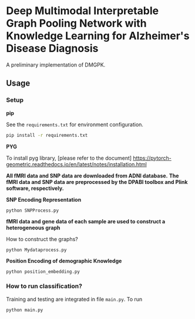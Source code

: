 # Deep Multimodal Interpretable Graph Pooling Network with Knowledge Learning for Alzheimer's Disease Diagnosis

A preliminary implementation of DMGPK.

## Usage
### Setup
**pip**

See the `requirements.txt` for environment configuration. 
```bash
pip install -r requirements.txt
```
**PYG**

To install pyg library, [please refer to the document] https://pytorch-geometric.readthedocs.io/en/latest/notes/installation.html

**All fMRI data and SNP data are downloaded from ADNI database.**
**The fMRI data and SNP data are preprocessed by the DPABI toolbox and Plink software, respectively.**

**SNP Encoding Representation**
```
python SNPProcess.py
```
**fMRI data and gene data of each sample are used to construct a heterogeneous graph** 

How to construct the graphs?
```
python Mydataprocess.py
```

**Position Encoding of demographic Knowledge** 
```
python position_embedding.py
```

### How to run classification?
Training and testing are integrated in file `main.py`. To run
```
python main.py 
```
